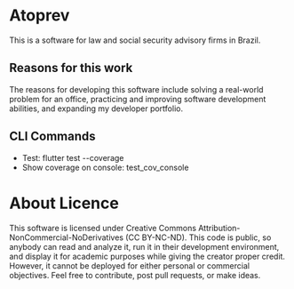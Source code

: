 # Atoprev

This is a software for law and social security advisory firms in Brazil.

## Reasons for this work

The reasons for developing this software include solving a real-world problem for an office, practicing and improving software development abilities, and expanding my developer portfolio.

## CLI Commands

- Test: flutter test --coverage
- Show coverage on console: test_cov_console

# About Licence

This software is licensed under Creative Commons Attribution-NonCommercial-NoDerivatives (CC BY-NC-ND).
This code is public, so anybody can read and analyze it, run it in their development environment, and display it for academic purposes while giving the creator proper credit. However, it cannot be deployed for either personal or commercial objectives. Feel free to contribute, post pull requests, or make ideas.
